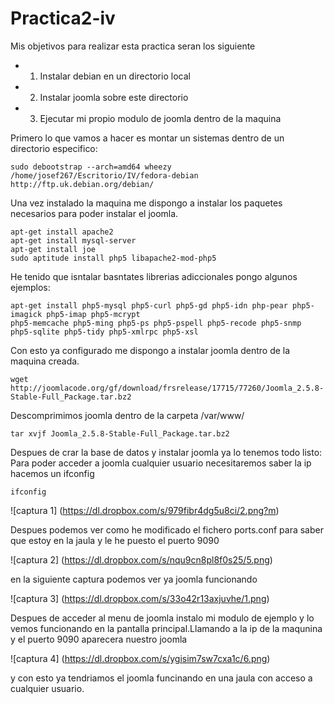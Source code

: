 Practica2-iv
============
Mis objetivos para realizar esta practica seran los siguiente
- 1. Instalar debian en un directorio local
- 2. Instalar joomla sobre este directorio
- 3. Ejecutar mi propio modulo de joomla dentro de la maquina

Primero lo que vamos a hacer es montar un sistemas dentro de un directorio especifico:

```
sudo debootstrap --arch=amd64 wheezy /home/josef267/Escritorio/IV/fedora-debian http://ftp.uk.debian.org/debian/

```
Una vez instalado la maquina me dispongo a instalar los paquetes necesarios para poder instalar el joomla.

```
apt-get install apache2
apt-get install mysql-server
apt-get install joe
sudo aptitude install php5 libapache2-mod-php5
```
He tenido que isntalar basntates librerias adiccionales pongo algunos ejemplos:
```
apt-get install php5-mysql php5-curl php5-gd php5-idn php-pear php5-imagick php5-imap php5-mcrypt 
php5-memcache php5-ming php5-ps php5-pspell php5-recode php5-snmp php5-sqlite php5-tidy php5-xmlrpc php5-xsl

```


Con esto ya configurado me dispongo a instalar joomla dentro de la maquina creada.

```
wget http://joomlacode.org/gf/download/frsrelease/17715/77260/Joomla_2.5.8-Stable-Full_Package.tar.bz2
```
Descomprimimos joomla dentro de la carpeta /var/www/

```
tar xvjf Joomla_2.5.8-Stable-Full_Package.tar.bz2
```
Despues de crar la base de datos y instalar joomla ya lo tenemos todo listo:
Para poder acceder a joomla cualquier usuario necesitaremos saber la ip hacemos un ifconfig
```
ifconfig
```
![captura 1] (https://dl.dropbox.com/s/979fibr4dg5u8ci/2.png?m)

Despues podemos ver como he modificado el fichero ports.conf para saber que estoy en la jaula y le he puesto el puerto 9090

![captura 2] (https://dl.dropbox.com/s/nqu9cn8pl8f0s25/5.png)

en la siguiente captura podemos ver ya joomla funcionando

![captura 3] (https://dl.dropbox.com/s/33o42r13axjuvhe/1.png)

Despues de acceder al menu de joomla instalo mi modulo de ejemplo y lo vemos funcionando en la pantalla principal.Llamando a la ip de la maqunina y el puerto 9090 aparecera nuestro joomla

![captura 4] (https://dl.dropbox.com/s/ygisim7sw7cxa1c/6.png)

y con esto ya tendriamos el joomla funcinando en una jaula con acceso a cualquier usuario.
